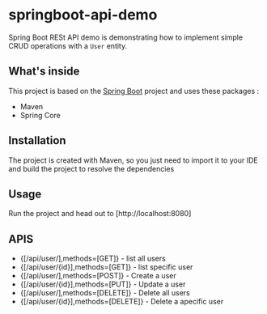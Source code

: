 # springboot-api-demo

Spring Boot RESt API demo is demonstrating how to implement simple CRUD operations with a `User` entity.

## What's inside 
This project is based on the [Spring Boot](http://projects.spring.io/spring-boot/) project and uses these packages :
- Maven
- Spring Core

## Installation 
The project is created with Maven, so you just need to import it to your IDE and build the project to resolve the dependencies

## Usage 
Run the project and head out to [http://localhost:8080]

## APIS
* {[/api/user/],methods=[GET]} - list all users  
* {[/api/user/{id}],methods=[GET]} - list specific user
* {[/api/user/],methods=[POST]} - Create a user
* {[/api/user/{id}],methods=[PUT]} - Update a user
* {[/api/user/],methods=[DELETE]} - Delete all users
* {[/api/user/{id}],methods=[DELETE]} - Delete a apecific user
